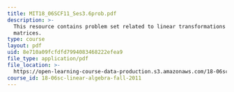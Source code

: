 ```yaml
---
title: MIT18_06SCF11_Ses3.6prob.pdf
description: >-
  This resource contains problem set related to linear transformations and their
  matrices.
type: course
layout: pdf
uid: 8e710a09fcfdfd7994083468222efea9
file_type: application/pdf
file_location: >-
  https://open-learning-course-data-production.s3.amazonaws.com/18-06sc-linear-algebra-fall-2011/8e710a09fcfdfd7994083468222efea9_MIT18_06SCF11_Ses3.6prob.pdf
course_id: 18-06sc-linear-algebra-fall-2011
---
```

